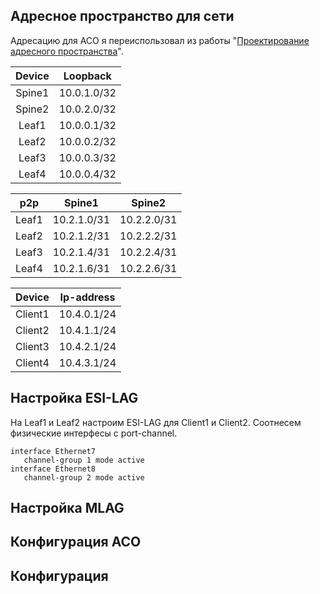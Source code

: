 ## Адресное пространство для сети
Адресацию для АСО я переиспользовал из работы "[Проектирование адресного пространства](https://github.com/Vorobey1/otus-dc-network-design/edit/main/lab1/README.md)".

|Device |Loopback    |
|:-----:|:----------:|
|Spine1 |10.0.1.0/32 |
|Spine2 |10.0.2.0/32 |
|Leaf1  |10.0.0.1/32 |
|Leaf2  |10.0.0.2/32 |
|Leaf3  |10.0.0.3/32 |
|Leaf4  |10.0.0.4/32 |

|p2p         |Spine1      |Spine2      |
|:----------:|:----------:|:----------:|
|Leaf1       |10.2.1.0/31 |10.2.2.0/31 |
|Leaf2       |10.2.1.2/31 |10.2.2.2/31 |
|Leaf3       |10.2.1.4/31 |10.2.2.4/31 |
|Leaf4       |10.2.1.6/31 |10.2.2.6/31 |

|Device  |Ip-address  |
|:------:|:----------:|
|Client1 |10.4.0.1/24 |
|Client2 |10.4.1.1/24 |
|Client3 |10.4.2.1/24 |
|Client4 |10.4.3.1/24 |

## Настройка ESI-LAG
На Leaf1 и Leaf2 настроим ESI-LAG для Client1 и Client2. 
Соотнесем физические интерфесы с port-channel.
```
interface Ethernet7
   channel-group 1 mode active
interface Ethernet8
   channel-group 2 mode active
```
## Настройка MLAG

## Конфигурация АСО

## Конфигурация

